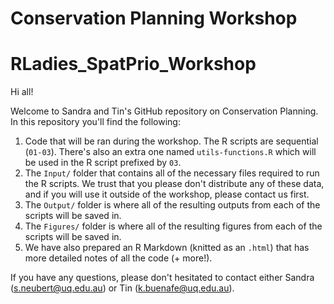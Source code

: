 # Conservation Planning Workshop

# RLadies_SpatPrio_Workshop

Hi all!

Welcome to Sandra and Tin's GitHub repository on Conservation Planning. In this repository you'll find the following:

1. Code that will be ran during the workshop. The R scripts are sequential (`01-03`). There's also an extra one named `utils-functions.R` which will be used in the R script prefixed by `03`.
2. The `Input/` folder that contains all of the necessary files required to run the R scripts. We trust that you please don't distribute any of these data, and if you will use it outside of the workshop, please contact us first.
3. The `Output/` folder is where all of the resulting outputs from each of the scripts will be saved in.
4. The `Figures/` folder is where all of the resulting figures from each of the scripts will be saved in.
5. We have also prepared an R Markdown (knitted as an `.html`) that has more detailed notes of all the code (+ more!).

If you have any questions, please don't hesitated to contact either Sandra (s.neubert@uq.edu.au) or Tin (k.buenafe@uq.edu.au).

